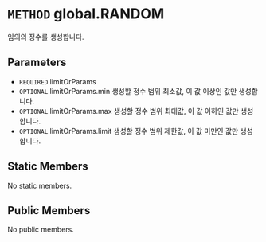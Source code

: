 # `METHOD` global.RANDOM
임의의 정수를 생성합니다.

## Parameters
* `REQUIRED` limitOrParams 
* `OPTIONAL` limitOrParams.min	생성할  정수 범위 최소값, 이 값 이상인 값만 생성합니다.
* `OPTIONAL` limitOrParams.max	생성할  정수 범위 최대값, 이 값 이하인 값만 생성합니다.
* `OPTIONAL` limitOrParams.limit	생성할  정수 범위 제한값, 이 값 미만인 값만 생성합니다.

## Static Members
No static members.

## Public Members
No public members.

